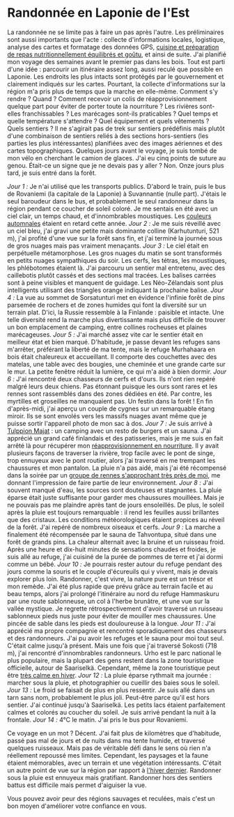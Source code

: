 # Randonnée en Laponie de l'Est

La randonnée ne se limite pas à faire un pas après l'autre. Les préliminaires sont aussi importants que l'acte : collecte d'informations locales, logistique, analyse des cartes et formatage des données GPS, [cuisine et préparation de repas nutritionnellement équilibrés et goûtu](https://blog.explorewilder.com/backcountry-cooking.html), et ainsi de suite. J'ai planifié mon voyage des semaines avant le premier pas dans les bois. Tout est parti d'une idée : parcourir un itinéraire assez long, aussi reculé que possible en Laponie. Les endroits les plus intacts sont protégés par le gouvernement et clairement indiqués sur les cartes. Pourtant, la collecte d'informations sur la région m'a pris plus de temps que la marche en elle-même. Comment s'y rendre ? Quand ? Comment recevoir un colis de réapprovisionnement quelque part pour éviter de porter toute la nourriture ? Les rivières sont-elles franchissables ? Les marécages sont-ils praticables ? Quel temps et quelle température s'attendre ? Quel équipement et quels vêtements ? Quels sentiers ? Il ne s'agirait pas de trek sur sentiers prédéfinis mais plutôt d'une combinaison de sentiers reliés à des sections hors-sentiers (les parties les plus intéressantes) planifiées avec des images aériennes et des cartes topographiques. Quelques jours avant le voyage, je suis tombé de mon vélo en cherchant le camion de glaces. J'ai eu cinq points de suture au genou. Était-ce un signe que je ne devais pas y aller ? Non. Onze jours plus tard, je suis entré dans la forêt.

*Jour 1 :* Je n'ai utilisé que les transports publics. D'abord le train, puis le bus de Rovaniemi (la capitale de la Laponie) à Suvannantie (nulle part). J'étais le seul baroudeur dans le bus, et probablement le seul randonneur dans la région pendant ce coucher de soleil coloré. Je me sentais en été avec un ciel clair, un temps chaud, et d'innombrables moustiques. Les [couleurs automnales](story:Ruskadventure) étaient en retard cette année.
*Jour 2 :* Je me suis réveillé avec un ciel bleu, j'ai gravi une petite mais dominante colline (Karhutunturi, 521 m), j'ai profité d'une vue sur la forêt sans fin, et j'ai terminé la journée sous de gros nuages mais pas vraiment menaçants.
*Jour 3 :* Le ciel était en perpétuelle métamorphose. Les gros nuages du matin se sont transformés en petits nuages sympathiques du soir. Les cerfs, les tétras, les moustiques, les phlébotomes étaient là. J'ai parcouru un sentier mal entretenu, avec des caillebotis plutôt cassés et des sections mal tracées. Les balises carrées sont à peine visibles et manquent de guidage. Les Néo-Zélandais sont plus intelligents utilisant des triangles orange indiquant la prochaine balise.
*Jour 4 :* La vue au sommet de Sorsatunturi met en évidence l'infinie forêt de pins parsemée de rochers et de zones humides qui font la diversité sur un terrain plat. D'ici, la Russie ressemble à la Finlande : paisible et intacte. Une telle diversité rend la marche plus divertissante mais plus difficile de trouver un bon emplacement de camping, entre collines rocheuses et plaines marécageuses.
*Jour 5 :* J'ai marché assez vite car le sentier était en meilleur état et bien marqué. D'habitude, je passe devant les refuges sans m'arrêter, préférant la liberté de ma tente, mais le refuge Murhahaara en bois était chaleureux et accueillant. Il comporte des couchettes avec des matelas, une table avec des bougies, une cheminée et une grande carte sur le mur. La petite fenêtre réduit la lumière, ce qui m'a aidé à bien dormir.
*Jour 6 :* J'ai rencontré deux chasseurs de cerfs et d'ours. Ils n'ont rien repéré malgré leurs deux chiens. Pas étonnant puisque les ours sont rares et les rennes sont rassemblés dans des zones dédiées en été. Par contre, les myrtilles et groseilles ne manquaient pas. Un festin dans la forêt ! En fin d'après-midi, j'ai aperçu un couple de cygnes sur un remarquable étang miroir. Ils se sont envolés vers les massifs nuages avant même que je puisse sortir l'appareil photo de mon sac à dos.
*Jour 7 :* Je suis arrivé à [Tulppion Majat](https://tulppio.fi/) : un camping avec un resto de burgers et un sauna. J'ai apprécié un grand café finlandais et des patisseries, mais je me suis en fait arrêté là pour récupérer mon [réapprovisionnement en nourriture](https://blog.explorewilder.com/11-days-of-food.html). Il y avait plusieurs façons de traverser la rivière, trop facile avec le pont de singe, trop ennuyeux avec le pont routier, alors j'ai traversé en me trempant les chaussures et mon pantalon. La pluie n'a pas aidé, mais j'ai été récompensé dans la soirée par un [groupe de rennes s'approchant très près de moi](https://lone.earth/w/2eQU6x6eJ7aSbduQaovhZn), me donnant l'impression de faire partie de leur environnement.
*Jour 8 :* J'ai souvent manqué d'eau, les sources sont douteuses et stagnantes. La pluie éparse était juste suffisante pour garder mes chaussures mouillées. Mais je ne pouvais pas me plaindre après tant de jours ensoleillés. De plus, le soleil après la pluie est toujours remarquable : il rend les feuilles aussi brillantes que des cristaux. Les conditions météorologiques étaient propices au réveil de la forêt. J'ai repéré de nombreux oiseaux et cerfs.
*Jour 9 :* La marche a finalement été récompensée par le sauna de Tahvontupa, situé dans une forêt de grands pins. La chaleur alternait avec la bruine et un ruisseau froid. Après une heure et dix-huit minutes de sensations chaudes et froides, je suis allé au refuge, j'ai cuisiné de la purée de pommes de terre et j'ai dormi comme un bébé.
*Jour 10 :* Je pourrais rester autour du refuge pendant des jours comme la souris et le couple d'écureuils qui y vivent, mais je devais explorer plus loin. Randonner, c'est vivre, la nature pure est un trésor et mon remède. J'ai été plus rapide que prévu grâce au terrain facile et au beau temps, alors j'ai prolongé l'itinéraire au nord du refuge Hammaskuru par une route sablonneuse, un col à l'herbe brunâtre, et une vue sur la vallée mystique. Je regrette rétrospectivement d'avoir traversé un ruisseau sablonneux pieds nus juste pour éviter de mouiller mes chaussures. Une pincée de sable dans les pieds est douloureuse à la longue.
*Jour 11 :* J'ai apprécié ma propre compagnie et rencontré sporadiquement des chasseurs et des randonneurs. J'ai pu avoir les refuges et le sauna pour moi tout seul. C'était calme jusqu'à présent. Mais une fois que j'ai traversé Sokosti (718 m), j'ai rencontré d'innombrables randonneurs. Urho est le parc national le plus populaire, mais la plupart des gens restent dans la zone touristique officielle, autour de Saariselkä. Cependant, même la zone touristique peut être [très calme en hiver](story:Backcountry_Ski_Touring_Urho_Kekkonen).
*Jour 12 :* La pluie éparse rythmait ma journée : marcher sous la pluie, et photographier ou cueillir des baies sous le soleil.
*Jour 13 :* Le froid se faisait de plus en plus ressentir. Je suis allé dans un tarn sans nom, probablement le plus joli. Peut-être parce qu'il est hors sentier. J'ai continué jusqu'à Saariselkä. Les petits lacs étaient parfaitement calmes et colorés au coucher du soleil. Je suis arrivé pendant la nuit à la frontale.
*Jour 14 :* 4°C le matin. J'ai pris le bus pour Rovaniemi.

Ce voyage en un mot ? Décent. J'ai fait plus de kilomètres que d'habitude, passé pas mal de jours et de nuits dans ma tente humide, et traversé quelques ruisseaux. Mais pas de véritable défi dans le sens où rien n'a réellement repoussé mes limites. Cependant, les paysages et la faune étaient mémorables, avec un terrain et une végétation intéressants. C'était un autre point de vue sur la région par rapport à [l'hiver dernier](story:Backcountry_Ski_Touring_Urho_Kekkonen). Randonner sous la pluie est ennuyeux mais gratifiant. Randonner hors des sentiers battus est difficile mais permet d'aiguiser la vue.

Vous pouvez avoir peur des régions sauvages et reculées, mais c'est un bon moyen d'améliorer votre confiance en vous.

